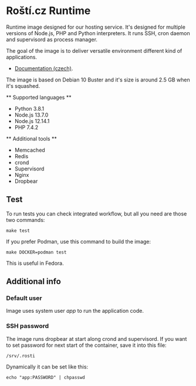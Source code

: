 # Roští.cz Runtime

Runtime image designed for our hosting service. It's designed for multiple versions of Node.js, PHP and Python interpreters. It runs SSH, cron daemon and supervisord as process manager.

The goal of the image is to deliver versatile environment different kind of applications.

* [Documentation (czech)](https://docs.rosti.cz/runtime/main/).

The image is based on Debian 10 Buster and it's size is around 2.5 GB when it's squashed.

** Supported languages **

* Python 3.8.1
* Node.js 13.7.0
* Node.js 12.14.1
* PHP 7.4.2

** Additional tools **

* Memcached
* Redis
* crond
* Supervisord
* Nginx
* Dropbear

## Test

To run tests you can check integrated workflow, but all you need are those two commands:

    make test

If you prefer Podman, use this command to build the image:

    make DOCKER=podman test

This is useful in Fedora.

## Additional info

### Default user

Image uses system user *app* to run the application code.

### SSH password

The image runs dropbear at start along crond and supervisord. If you want to set password for next start of the container, save it into this file:

    /srv/.rosti

Dynamically it can be set like this:

    echo "app:PASSWORD" | chpasswd
